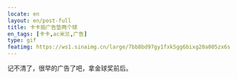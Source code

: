 ```yaml
---
locate: en
layout: en/post-full
title: 卡卡拍广告垫两个球
en_tags: [卡卡,ac米兰,广告]
type: gif
featimg: https://ws1.sinaimg.cn/large/7bb8bd97gy1fxk5gg6bixg20a005zx6s.gif
---
```


记不清了，很早的广告了吧，拿金球奖前后。